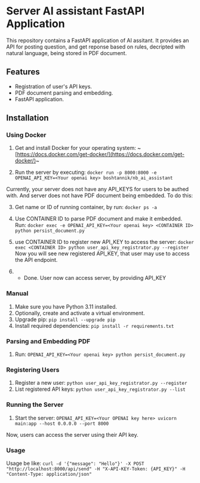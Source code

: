 # Server AI assistant FastAPI Application

This repository contains a FastAPI application of AI assitant. It provides an API for posting question, and get reponse
based on rules, decripted with natural language, being stored in PDF document.

## Features

- Registration of user's API keys.
- PDF document parsing and embedding.
- FastAPI application.

## Installation

### Using Docker

1. Get and install Docker for your operating system: ~[https://docs.docker.com/get-docker/](https://docs.docker.com/get-docker/)~

2. Run the server by executing:
`docker run -p 8000:8000 -e OPENAI_API_KEY=<Your openai key> boshtannik/nb_ai_assistant`

Currently, your server does not have any API_KEYS for users to be authed with. And server does not have PDF document
being embedded.
To do this:

3. Get name or ID of running container, by run:
`docker ps -a`
4. Use CONTAINER ID to parse PDF document and make it embedded. Run:
`docker exec -e OPENAI_API_KEY=<Your openai key> <CONTAINER ID> python persist_document.py`
5. use CONTAINER ID to register new API_KEY to access the server:
`docker exec <CONTAINER ID> python user_api_key_registrator.py --register`
Now you will see new registered API_KEY, that user may use to access the API endpoint.

6. - Done. User now can access server, by providing API_KEY

### Manual

1. Make sure you have Python 3.11 installed.
2. Optionally, create and activate a virtual environment.
3. Upgrade pip: `pip install --upgrade pip`
4. Install required dependencies: `pip install -r requirements.txt`

### Parsing and Embedding PDF

1. Run: `OPENAI_API_KEY=<Your openai key> python persist_document.py`

### Registering Users

1. Register a new user: `python user_api_key_registrator.py --register`
2. List registered API keys: `python user_api_key_registrator.py --list`

### Running the Server

1. Start the server: `OPENAI_API_KEY=<Your OPENAI key here> uvicorn main:app --host 0.0.0.0 --port 8000`

Now, users can access the server using their API key.

### Usage
Usage be like:
`curl -d '{"message": "Hello"}' -X POST "http://localhost:8000/api/send" -H "X-API-KEY-Token: {API_KEY}" -H "Content-Type: application/json"`
